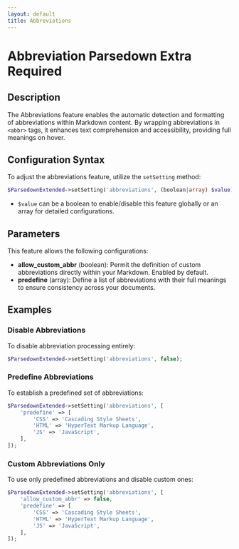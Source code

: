 ```yaml
---
layout: default
title: Abbreviations
---
```


# Abbreviation <label class="label label-gray">Parsedown Extra Required</label>

## Description

The Abbreviations feature enables the automatic detection and formatting of abbreviations within Markdown content. By wrapping abbreviations in `<abbr>` tags, it enhances text comprehension and accessibility, providing full meanings on hover.

## Configuration Syntax

To adjust the abbreviations feature, utilize the `setSetting` method:

```php
$ParsedownExtended->setSetting('abbreviations', (boolean|array) $value);
```

- `$value` can be a boolean to enable/disable this feature globally or an array for detailed configurations.

## Parameters

This feature allows the following configurations:

- **allow_custom_abbr** (boolean): Permit the definition of custom abbreviations directly within your Markdown. Enabled by default.
- **predefine** (array): Define a list of abbreviations with their full meanings to ensure consistency across your documents.

## Examples

### Disable Abbreviations

To disable abbreviation processing entirely:

```php
$ParsedownExtended->setSetting('abbreviations', false);
```

### Predefine Abbreviations

To establish a predefined set of abbreviations:

```php
$ParsedownExtended->setSetting('abbreviations', [
    'predefine' => [
        'CSS' => 'Cascading Style Sheets',
        'HTML' => 'HyperText Markup Language',
        'JS' => 'JavaScript',
    ],
]);
```

### Custom Abbreviations Only

To use only predefined abbreviations and disable custom ones:

```php
$ParsedownExtended->setSetting('abbreviations', [
    'allow_custom_abbr' => false,
    'predefine' => [
        'CSS' => 'Cascading Style Sheets',
        'HTML' => 'HyperText Markup Language',
        'JS' => 'JavaScript',
    ],
]);
```
